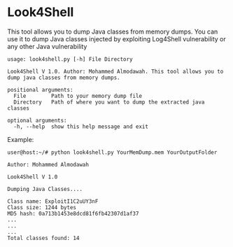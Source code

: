 # Look4Shell

This tool allows you to dump Java classes from memory dumps. You can use it to dump Java classes injected by exploiting Log4Shell vulnerability or any other Java vulnerability

```
usage: look4shell.py [-h] File Directory

Look4Shell V 1.0. Author: Mohammed Almodawah. This tool allows you to dump java classes from memory dumps.

positional arguments:
  File        Path to your memory dump file
  Directory   Path of where you want to dump the extracted java classes

optional arguments:
  -h, --help  show this help message and exit
```

Example:

```
user@host:~/# python look4shell.py YourMemDump.mem YourOutputFolder

Author: Mohammed Almodawah

Look4Shell V 1.0

Dumping Java Classes....

Class name: ExploitI1C2uUY3nF
Class size: 1244 bytes
MD5 hash: 0a713b1453e8dcd81f6fb42307d1af37
...
...
...
Total classes found: 14

```

